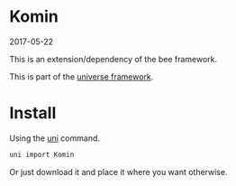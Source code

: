 Komin
============
2017-05-22


This is an extension/dependency of the bee framework.



This is part of the [universe framework](https://github.com/karayabin/universe-snapshot).


Install
==========
Using the [uni](https://github.com/lingtalfi/universe-naive-importer) command.
```bash
uni import Komin
```

Or just download it and place it where you want otherwise.

